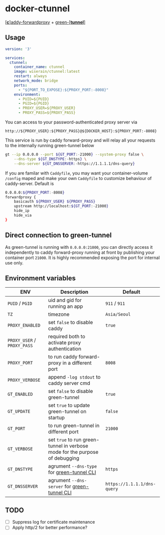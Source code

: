 # docker-ctunnel

[[**c**]addy-forwardproxy](https://github.com/caddyserver/forwardproxy) + [green-[**tunnel**]](https://github.com/SadeghHayeri/GreenTunnel)

## Usage

```yaml
version: '3'

services:
  ctunnel:
    container_name: ctunnel
    image: wiserain/ctunnel:latest
    restart: always
    network_mode: bridge
    ports:
      - "${PORT_TO_EXPOSE}:${PROXY_PORT:-8008}"
    environment:
      - PUID=${PUID}
      - PGID=${PGID}
      - PROXY_USER=${PROXY_USER}
      - PROXY_PASS=${PROXY_PASS}
```

You can access to your password-authenticated proxy server via

```http://${PROXY_USER}:${PROXY_PASS}@${DOCKER_HOST}:${PROXY_PORT:-8008}```

This service is run by caddy forward-proxy and will relay all your requests to the internally running green-tunnel below

```bash
gt --ip 0.0.0.0 --port ${GT_PORT:-21000} --system-proxy false \
    --dns-type ${GT_DNSTYPE:-https} \
    --dns-server ${GT_DNSSERVER:-https://1.1.1.1/dns-query}
```

If you are familar with ```Caddyfile```, you may want your container-volume ```/config``` maped and make your own ```Caddyfile``` to customize behaviour of caddy-server. Default is

```bash
0.0.0.0:${PROXY_PORT:-8008}
forwardproxy {
    basicauth ${PROXY_USER} ${PROXY_PASS}
    upstream http://localhost:${GT_PORT:-21000}
    hide_ip
    hide_via
}
```

## Direct connection to green-tunnel

As green-tunnel is running with ```0.0.0.0:21000```, you can directly access it independently to caddy forward-proxy running at front by publishing your container port ```21000```. It is highly recommended exposing the port for internal use only. 

## Environment variables

| ENV  | Description  | Default  |
|---|---|---|
| ```PUID``` / ```PGID```  | uid and gid for running an app  | ```911``` / ```911```  |
| ```TZ```  | timezone  | ```Asia/Seoul```  |
| ```PROXY_ENABLED```  | set ```false``` to disable caddy | ```true``` |
| ```PROXY_USER``` / ```PROXY_PASS```  | required both to activate proxy authentication   |  |
| ```PROXY_PORT```  | to run caddy forward-proxy in a different port  | ```8008``` |
| ```PROXY_VERBOSE```  | append ```-log stdout``` to caddy server cmd  |  |
| ```GT_ENABLED```  | set ```false``` to disable green-tunnel  | ```true``` |
| ```GT_UPDATE```  | set ```true``` to update green-tunnel on startup  | ```false``` |
| ```GT_PORT```  | to run green-tunnel in different port  | ```21000```  |
| ```GT_VERBOSE```  | set ```true``` to run green-tunnel in verbose mode for the purpose of debugging  |  |
| ```GT_DNSTYPE```  | agrument ```--dns-type``` for [green-tunnel CLI](https://github.com/SadeghHayeri/GreenTunnel#command-line-interface-cli)  | ```https```  |
| ```GT_DNSSERVER```  | agrument ```--dns-server``` for [green-tunnel CLI](https://github.com/SadeghHayeri/GreenTunnel#command-line-interface-cli)  | ```https://1.1.1.1/dns-query```  |

## TODO

- [ ] Suppress log for certificate maintenance
- [ ] Apply http/2 for better performance?
